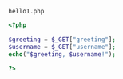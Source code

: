 `hello1.php`

```php
<?php 

$greeting = $_GET["greeting"];
$username = $_GET["username"];
echo("$greeting, $username!");

?>
```
